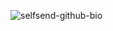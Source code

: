 ![selfsend-github-bio](https://github.com/user-attachments/assets/842402fc-f201-4077-a93c-a0c06fc9b982)
